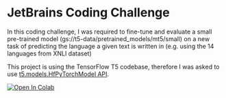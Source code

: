 # JetBrains Coding Challenge

In this coding challenge, I was required to fine-tune and evaluate a small pre-trained model (gs://t5-data/pretrained_models/mt5/small) on a new task of predicting the language a given text is written in (e.g. using the 14 languages from XNLI dataset)

This project is using the TensorFlow T5 codebase, therefore I was asked to use [t5.models.HfPyTorchModel API](https://github.com/google-research/text-to-text-transfer-transformer/blob/a08f0d1c4a7caa6495aec90ce769a29787c3c87c/t5/models/hf_model.py#L38).


<a href="https://github.com/pruzhinki/JetBrains/blob/main/CodingChallenge.ipynb" target="_parent"><img src="https://colab.research.google.com/assets/colab-badge.svg" alt="Open In Colab"/></a>
